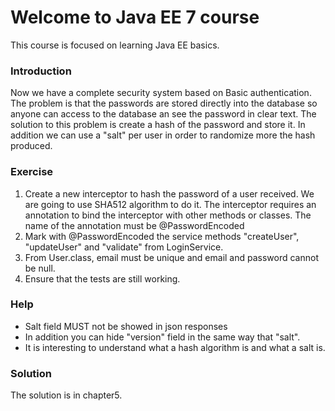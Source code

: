 # Welcome to Java EE 7 course

This course is focused on learning Java EE basics.

### Introduction

Now we have a complete security system based on Basic authentication. The problem is that the passwords are stored directly into the database so anyone can access to the database an see the password in clear text. The solution to this problem is create a hash of the password and store it. In addition we can use a "salt" per user in order to randomize more the hash produced.

### Exercise

1. Create a new interceptor to hash the password of a user received. We are going to use SHA512 algorithm to do it. The interceptor requires an annotation to bind the interceptor with other methods or classes. The name of the annotation must be @PasswordEncoded
2. Mark with @PasswordEncoded the service methods "createUser", "updateUser" and "validate" from LoginService.
3. From User.class, email must be unique and email and password cannot be null.
4. Ensure that the tests are still working.

### Help

* Salt field MUST not be showed in json responses
* In addition you can hide "version" field in the same way that "salt".
* It is interesting to understand what a hash algorithm is and what a salt is.

### Solution

The solution is in chapter5.
